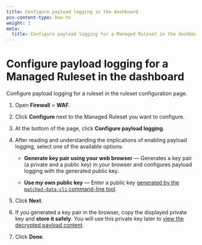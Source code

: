 ```yaml
---
title: Configure payload logging in the dashboard
pcx-content-type: how-to
weight: 1
meta:
  title: Configure payload logging for a Managed Ruleset in the dashboard
---
```


# Configure payload logging for a Managed Ruleset in the dashboard

Configure payload logging for a ruleset in the ruleset configuration page.

1. Open **Firewall** > **WAF**.

1. Click **Configure** next to the Managed Ruleset you want to configure.

1. At the bottom of the page, click **Configure payload logging**.

1. After reading and understanding the implications of enabling payload logging, select one of the available options:

   - **Generate key pair using your web browser** — Generates a key pair (a private and a public key) in your browser and configures payload logging with the generated public key.

   - **Use my own public key** — Enter a public key [generated by the `matched-data-cli` command-line tool](/managed-rulesets/payload-logging/command-line/generate-key-pair).

1. Click **Next**.

1. If you generated a key pair in the browser, copy the displayed private key and **store it safely**. You will use this private key later to [view the decrypted payload content](/managed-rulesets/payload-logging/view).

1. Click **Done**.